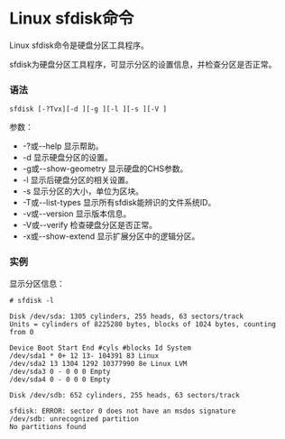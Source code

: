 # Linux sfdisk命令

Linux sfdisk命令是硬盘分区工具程序。

sfdisk为硬盘分区工具程序，可显示分区的设置信息，并检查分区是否正常。

### 语法

    sfdisk [-?Tvx][-d ][-g ][-l ][-s ][-V ]

参数：

- -?或--help   显示帮助。
- -d   显示硬盘分区的设置。
- -g或--show-geometry   显示硬盘的CHS参数。
- -l   显示后硬盘分区的相关设置。
- -s   显示分区的大小，单位为区块。
- -T或--list-types   显示所有sfdisk能辨识的文件系统ID。
- -v或--version   显示版本信息。
- -V或--verify   检查硬盘分区是否正常。
- -x或--show-extend   显示扩展分区中的逻辑分区。

### 实例

显示分区信息：

    # sfdisk -l
    
    Disk /dev/sda: 1305 cylinders, 255 heads, 63 sectors/track
    Units = cylinders of 8225280 bytes, blocks of 1024 bytes, counting from 0
    
    Device Boot Start End #cyls #blocks Id System
    /dev/sda1 * 0+ 12 13- 104391 83 Linux
    /dev/sda2 13 1304 1292 10377990 8e Linux LVM
    /dev/sda3 0 - 0 0 0 Empty
    /dev/sda4 0 - 0 0 0 Empty
    
    Disk /dev/sdb: 652 cylinders, 255 heads, 63 sectors/track
    
    sfdisk: ERROR: sector 0 does not have an msdos signature
    /dev/sdb: unrecognized partition
    No partitions found
    
